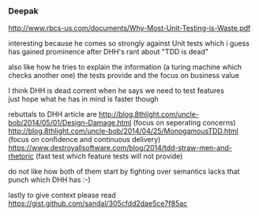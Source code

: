 ### Deepak

http://www.rbcs-us.com/documents/Why-Most-Unit-Testing-is-Waste.pdf

interesting because he comes so strongly against Unit tests
which i guess has gained prominence after DHH's rant about "TDD is dead"

also like how he tries to explain the information (a turing machine which checks another one) 
the tests provide and the focus on business value

I think DHH is dead corrent when he says we need to test features   
just hope what he has in mind is faster though 

rebuttals to DHH article are
http://blog.8thlight.com/uncle-bob/2014/05/01/Design-Damage.html (focus on seperating concerns)
http://blog.8thlight.com/uncle-bob/2014/04/25/MonogamousTDD.html (focus on confidence and continuous delivery)
https://www.destroyallsoftware.com/blog/2014/tdd-straw-men-and-rhetoric (fast test which feature tests will not provide)

do not like how both of them start by fighting over semantics 
lacks that punch which DHH has :-)

lastly to give context please read https://gist.github.com/sandal/305cfdd2dae5ce7f85ac
